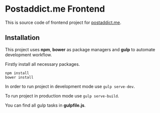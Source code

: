 # Postaddict.me Frontend

This is source code of frontend project for [postaddict.me](https://postaddict.me).

## Installation

This project uses **npm**, **bower** as package managers and **gulp** to automate development workflow.

Firstly install all necessary packages.
```
npm install
bower install
```

In order to run project in development mode use `gulp serve-dev`.

To run project in production mode use `gulp serve-build`.

You can find all gulp tasks in **gulpfile.js**.


